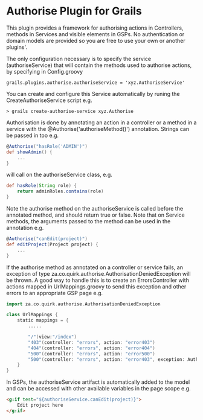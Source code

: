 Authorise Plugin for Grails
===========================

This plugin provides a framework for authorising actions in Controllers, methods in Services and visible elements in GSPs. 
No authentication or domain models are provided so you are free to use your own or another plugins'.

The only configuration necessary is to specify the service (authoriseService) that will contain the methods used to authorise actions, by specifying in Config.groovy

```
grails.plugins.authorise.authoriseService = 'xyz.AuthoriseService'
```

You can create and configure this Service automatically by runing the CreateAuthoriseService script e.g. 
```
> grails create-authorise-service xyz.Authorise
```

Authorisation is done by annotating an action in a controller or a method in a service with the @Authorise('authoriseMethod()') annotation. Strings can be passed in too e.g.

```groovy
@Authorise("hasRole('ADMIN')")
def showAdmin() {
    ...
}
```

will call on the authoriseService class, e.g.

```groovy
def hasRole(String role) {
    return adminRoles.contains(role)
}
```

Note the authorise method on the authoriseService is called before the annotated method, and should return true or false.
Note that on Service methods, the arguments passed to the method can be used in the annotation e.g.

```groovy
@Authorise("canEdit(project)")
def editProject(Project project) {
    ...
}
```

If the authorise method as annotated on a controller or service fails, an exception of type za.co.quirk.authorise.AuthorisationDeniedException will be thrown.
A good way to handle this is to create an ErrorsController with actions mapped in UrlMappings.groovy to send this exception and other errors to an appropriate GSP page e.g.

```groovy
import za.co.quirk.authorise.AuthorisationDeniedException

class UrlMappings {
	static mappings = {
        .....

        "/"(view:"/index")
        "403"(controller: "errors", action: "error403")
        "404"(controller: "errors", action: "error404")
        "500"(controller: "errors", action: "error500")
        "500"(controller: "errors", action: "error403", exception: AuthorisationDeniedException)
	}
}
```

In GSPs, the authoriseService artifact is automatically added to the model and can be accessed with other available variables in the page scope e.g.

```html
<g:if test="${authoriseService.canEdit(project)}">
    Edit project here
</g:if>
```
